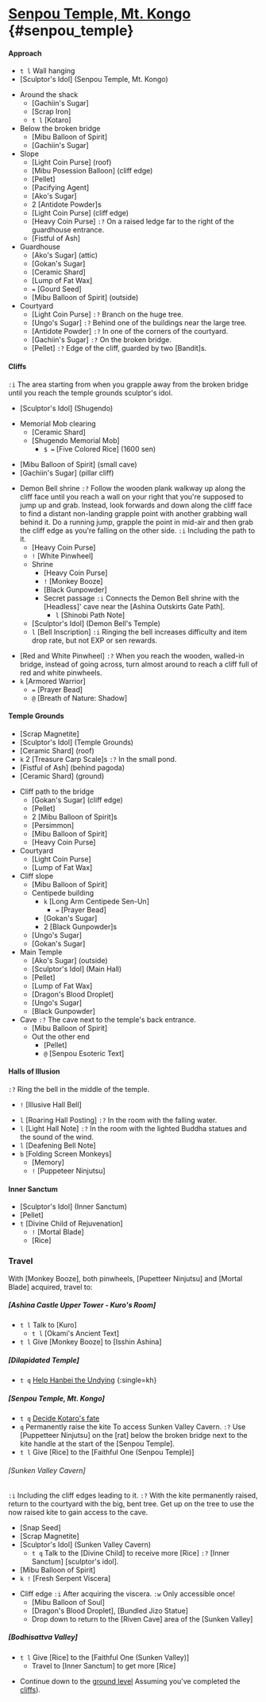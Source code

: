 # [Senpou Temple, Mt. Kongo](@Senpou_Temple) {#senpou_temple}

#### Approach

+ `t l` Wall hanging
+ [Sculptor's Idol] (Senpou Temple, Mt. Kongo)
- Around the shack
  + [Gachiin's Sugar]
  + [Scrap Iron]
  + `t l` [Kotaro]
- Below the broken bridge
  + [Mibu Balloon of Spirit]
  + [Gachiin's Sugar]
- Slope
  + [Light Coin Purse] (roof)
  + [Mibu Posession Balloon] (cliff edge)
  + [Pellet]
  + [Pacifying Agent]
  + [Ako's Sugar]
  + 2 [Antidote Powder]s
  + [Light Coin Purse] (cliff edge)
  + [Heavy Coin Purse]
    `:?` On a raised ledge far to the right of the guardhouse entrance.
  + [Fistful of Ash]
- Guardhouse
  + [Ako's Sugar] (attic)
  + [Gokan's Sugar]
  + [Ceramic Shard]
  + [Lump of Fat Wax]
  + `=` [Gourd Seed]
  + [Mibu Balloon of Spirit] (outside)
- Courtyard
  + [Light Coin Purse]
    `:?` Branch on the huge tree.
  + [Ungo's Sugar]
    `:?` Behind one of the buildings near the large tree.
  + [Antidote Powder]
    `:?` In one of the corners of the courtyard.
  + [Gachiin's Sugar]
    `:?` On the broken bridge.
  + [Pellet]
    `:?` Edge of the cliff, guarded by two [Bandit]s.
  
#### Cliffs
`:i` The area starting from when you grapple away from the broken bridge until you reach the temple grounds sculptor's idol.
+ [Sculptor's Idol] (Shugendo)
- Memorial Mob clearing
  + [Ceramic Shard]
  - [Shugendo Memorial Mob]
    + `$ =` [Five Colored Rice] (1600 sen)
+ [Mibu Balloon of Spirit] (small cave)
+ [Gachiin's Sugar] (pillar cliff)
- Demon Bell shrine
  `:?` Follow the wooden plank walkway up along the cliff face until you reach a wall on your right that you're supposed to jump up and grab. Instead, look forwards and down along the cliff face to find a distant non-landing grapple point with another grabbing wall behind it. Do a running jump, grapple the point in mid-air and then grab the cliff edge as you're falling on the other side.
  `:i` Including the path to it.
  + [Heavy Coin Purse]
  + `!` [White Pinwheel]
  - Shrine
    + [Heavy Coin Purse]
    + `!` [Monkey Booze]
    + [Black Gunpowder]
    - Secret passage
      `:i` Connects the Demon Bell shrine with the [Headless]' cave near the [Ashina Outskirts Gate Path].
      + `l` [Shinobi Path Note]
  + [Sculptor's Idol] (Demon Bell's Temple)
  + `l` [Bell Inscription]
    `:i` Ringing the bell increases difficulty and item drop rate, but not EXP or sen rewards.
+ [Red and White Pinwheel]
  `:?` When you reach the wooden, walled-in bridge, instead of going across, turn almost around to reach a cliff full of red and white pinwheels.
+ `k` [Armored Warrior]
  - `=` [Prayer Bead]
  - `@` [Breath of Nature: Shadow]
  
#### Temple Grounds
+ [Scrap Magnetite]
+ [Sculptor's Idol] (Temple Grounds)
+ [Ceramic Shard] (roof)
+ `k` 2 [Treasure Carp Scale]s
  `:?` In the small pond.
+ [Fistful of Ash] (behind pagoda)
+ [Ceramic Shard] (ground)
- Cliff path to the bridge
  + [Gokan's Sugar] (cliff edge)
  + [Pellet]
  + 2 [Mibu Balloon of Spirit]s
  + [Persimmon]
  + [Mibu Balloon of Spirit]
  + [Heavy Coin Purse]
- Courtyard
  + [Light Coin Purse]
  + [Lump of Fat Wax]
- Cliff slope
  + [Mibu Balloon of Spirit]
  - Centipede building
    + `k` [Long Arm Centipede Sen-Un]
      - `=` [Prayer Bead]
    + [Gokan's Sugar]
    + 2 [Black Gunpowder]s
  + [Ungo's Sugar]
  + [Gokan's Sugar]
- Main Temple
  + [Ako's Sugar] (outside)
  + [Sculptor's Idol] (Main Hall)
  + [Pellet]
  + [Lump of Fat Wax]
  + [Dragon's Blood Droplet]
  + [Ungo's Sugar]
  + [Black Gunpowder]
- Cave
  `:?` The cave next to the temple's back entrance.
  + [Mibu Balloon of Spirit]
  - Out the other end
    + [Pellet]
    + `@` [Senpou Esoteric Text]
  
#### Halls of Illusion
`:?` Ring the bell in the middle of the temple.
- `!` [Illusive Hall Bell]
+ `l` [Roaring Hall Posting]
  `:?` In the room with the falling water.
+ `l` [Light Hall Note]
  `:?` In the room with the lighted Buddha statues and the sound of the wind.
+ `l` [Deafening Bell Note]
+ `b` [Folding Screen Monkeys]
  - [Memory]
  - `!` [Puppeteer Ninjutsu]

#### Inner Sanctum
+ [Sculptor's Idol] (Inner Sanctum)
+ [Pellet]
+ `t` [Divine Child of Rejuvenation]
  - `!` [Mortal Blade]
  + [Rice]

### Travel
With [Monkey Booze], both pinwheels, [Pupetteer Ninjutsu] and [Mortal Blade] acquired, travel to:
##### [Ashina Castle Upper Tower - Kuro's Room]
+ `t l` Talk to [Kuro]
  + `t l` [Okami's Ancient Text]
+ `t l` Give [Monkey Booze] to [Isshin Ashina]
##### [Dilapidated Temple]
+ `t q` [Help Hanbei the Undying](kh) {:single=kh}
##### [Senpou Temple, Mt. Kongo]
+ `t q` [Decide Kotaro's fate](kf)
+ `q` Permanently raise the kite
  To access Sunken Valley Cavern.
  `:?` Use [Puppetteer Ninjutsu] on the [rat] below the broken bridge next to the kite handle at the start of the [Senpou Temple].
+ `t l` Give [Rice] to the [Faithful One (Senpou Temple)]
###### [Sunken Valley Cavern]
`:i` Including the cliff edges leading to it.
`:?` With the kite permanently raised, return to the courtyard with the big, bent tree. Get up on the tree to use the now raised kite to gain access to the cave.
+ [Snap Seed]
+ [Scrap Magnetite]
+ [Sculptor's Idol] (Sunken Valley Cavern)
  + `t q` Talk to the [Divine Child] to receive more [Rice]
    `:?` [Inner Sanctum] [sculptor's idol].
+ [Mibu Balloon of Spirit]
+ `k !` [Fresh Serpent Viscera]
- Cliff edge
  `:i` After acquiring the viscera.
  `:w` Only accessible once!
  + [Mibu Balloon of Soul]
  + [Dragon's Blood Droplet], [Bundled Jizo Statue]
  - Drop down to return to the [Riven Cave] area of the [Sunken Valley]
##### [Bodhisattva Valley]
+ `t l` Give [Rice] to the [Faithful One (Sunken Valley)]
  + Travel to [Inner Sanctum] to get more [Rice]
- Continue down to the [ground level](valley_ground)
  Assuming you've completed the [cliffs](valley_cliffs)).
